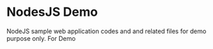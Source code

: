 # NodesJS Demo
NodeJS sample web application codes and and related files for demo purpose only.
For Demo
